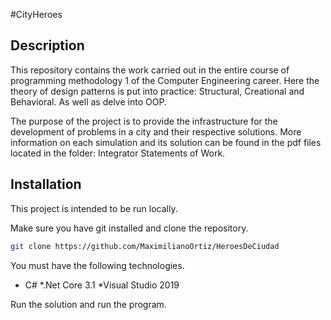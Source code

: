 #CityHeroes

## Description

This repository contains the work carried out in the entire course of programming methodology 1 of the Computer Engineering career.
Here the theory of design patterns is put into practice: Structural, Creational and Behavioral. As well as delve into OOP.

The purpose of the project is to provide the infrastructure for the development of problems in a city and their respective solutions.
More information on each simulation and its solution can be found in the pdf files located in the folder: Integrator Statements of Work.

## Installation

This project is intended to be run locally.

Make sure you have git installed and clone the repository.
```bash
git clone https://github.com/MaximilianoOrtiz/HeroesDeCiudad
```
You must have the following technologies.
* C#
*.Net Core 3.1
*Visual Studio 2019

Run the solution and run the program.
